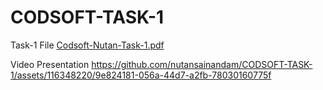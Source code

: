 # CODSOFT-TASK-1
Task-1 File
[Codsoft-Nutan-Task-1.pdf](https://github.com/nutansainandam/CODSOFT-TASK-1/files/15448304/Codsoft-Nutan-Task-1.pdf)

Video Presentation
https://github.com/nutansainandam/CODSOFT-TASK-1/assets/116348220/9e824181-056a-44d7-a2fb-78030160775f

